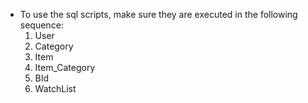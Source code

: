 - To use the sql scripts, make sure they are executed in the following sequence:
    1. User
    2. Category
    3. Item
    4. Item_Category
    5. BId
    6. WatchList